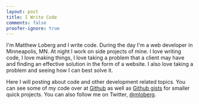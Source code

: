 ```yaml
---
layout: post
title: I Write Code
comments: false
proofer-ignore: true
---
```

I'm Matthew Loberg and I write code. During the day I'm a web developer in Minneapolis, MN. At night I work on side projects of mine. I love writing code, I love making things, I love taking a problem that a client may have and finding an effective solution in the form of a website. I also love taking a problem and seeing how I can best solve it.

Here I will posting about code and other development related topics. You can see some of my code over at [Github](https://github.com/mloberg) as well as [Github gists](https://gist.github.com/mloberg) for smaller quick projects. You can also follow me on Twitter, [@mloberg](http://twitter.com/mloberg).
